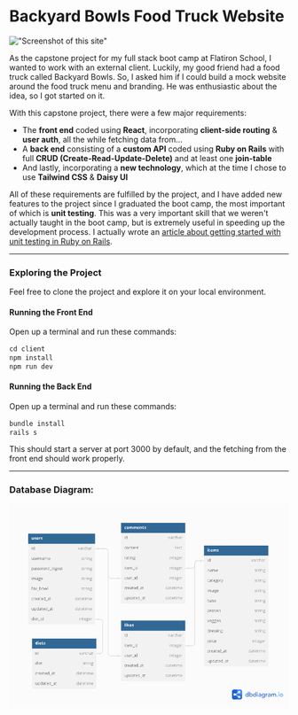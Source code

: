 # Backyard Bowls Food Truck Website

!["Screenshot of this site"](/byb-project-short-COMP.gif)

As the capstone project for my full stack boot camp at Flatiron School, I wanted to work with an external client. Luckily, my good friend had a food truck called Backyard Bowls. So, I asked him if I could build a mock website around the food truck menu and branding. He was enthusiastic about the idea, so I got started on it.

With this capstone project, there were a few major requirements:
- The **front end** coded using **React**, incorporating **client-side routing** & **user auth**, all the while fetching data from…
- A **back end** consisting of a **custom API** coded using **Ruby on Rails** with full **CRUD (Create-Read-Update-Delete)** and at least one **join-table**
- And lastly, incorporating a **new technology**, which at the time I chose to use **Tailwind CSS** & **Daisy UI**

All of these requirements are fulfilled by the project, and I have added new features to the project since I graduated the boot camp, the most important of which is **unit testing**. This was a very important skill that we weren't actually taught in the boot camp, but is extremely useful in speeding up the development process. I actually wrote an [article about getting started with unit testing in Ruby on Rails](https://dev.to/mikedavissoftware/intro-to-unit-testing-in-ruby-on-rails-lfo-temp-slug-5156114?preview=47ed1db17e48b7b1dda75193cb03477c9df3b85f0abb73789118ac6438fee1f34ae2c8c561d4344f05946bbd82d807c98f50fc4f8ae0e6c9e490f745).

---

### Exploring the Project

Feel free to clone the project and explore it on your local environment.

#### Running the Front End

Open up a terminal and run these commands:

```
cd client
npm install
npm run dev
```

#### Running the Back End

Open up a terminal and run these commands:

```
bundle install
rails s
```

This should start a server at port 3000 by default, and the fetching from the front end should work properly.

---

### Database Diagram:
<img
  src="public/byb-database-diagram.png"
/>
